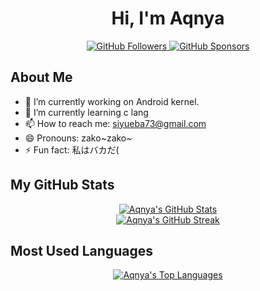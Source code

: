 <div align="center">
<h1 align="center">Hi, I'm Aqnya</h1>
<p align="center">
    <a href="https://github.com/aqnya?tab=followers">
        <img src="https://img.shields.io/github/followers/aqnya?label=Followers&logo=github&style=for-the-badge" alt="GitHub Followers" />
    </a>
    <a href="https://github.com/sponsors/aqnya">
        <img src="https://img.shields.io/github/sponsors/aqnya?logo=github&style=for-the-badge" alt="GitHub Sponsors" />
    </a>
</p>
</div>

## About Me
- 🔭 I’m currently working on Android kernel.
- 🌱 I’m currently learning c lang
- 📫 How to reach me: siyueba73@gmail.com
- 😄 Pronouns: zako\~zako\~
- ⚡ Fun fact: 私はバカだ\(

## My GitHub Stats
<p align="center">
    <a href="https://github.com/aqnya">
        <img src="https://github-readme-stats.vercel.app/api?username=aqnya&show_icons=true&theme=dracula&include_all_commits=true&count_private=true" alt="Aqnya's GitHub Stats" />
    </a>
    <br/>
    <a href="https://github.com/aqnya">
        <img src="https://github-readme-streak-stats.herokuapp.com/?user=aqnya&theme=dracula" alt="Aqnya's GitHub Streak" />
    </a>
</p>

## Most Used Languages
<p align="center">
    <a href="https://github.com/aqnya">
        <img src="https://github-readme-stats.vercel.app/api/top-langs/?username=aqnya&layout=compact&langs_count=7&theme=dracula" alt="Aqnya's Top Languages" />
    </a>
</p>
